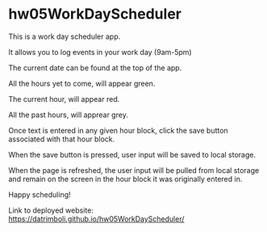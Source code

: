 # hw05WorkDayScheduler

This is a work day scheduler app.

It allows you to log events in your work day (9am-5pm)

The current date can be found at the top of the app.

All the hours yet to come, will appear green.

The current hour, will appear red.

All the past hours, will apprear grey.

Once text is entered in any given hour block, click the save button associated with that hour block.

When the save button is pressed, user input will be saved to local storage. 

When the page is refreshed, the user input will be pulled from local storage and remain on the screen in the hour block it was originally entered in. 

Happy scheduling!

Link to deployed website: https://datrimboli.github.io/hw05WorkDayScheduler/